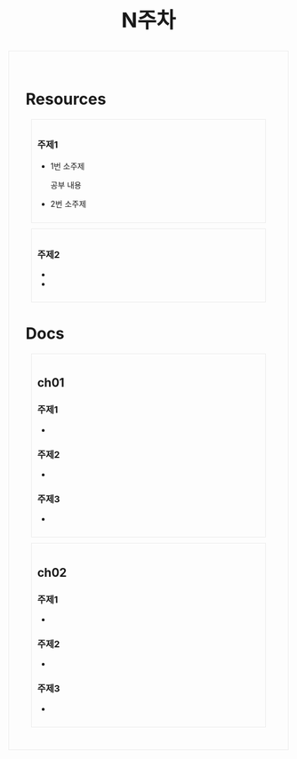 <div class = title align = center>

## N주차

</div>



<div class = body>

# Resources

<div class = chapter>

### 주제1
- 1번 소주제
<ol>
공부 내용
</ol>

- 2번 소주제

 
</div>

<div class = chapter>

### 주제2
- 
- 
</div>

# Docs

<div class = chapter>

## ch01

### 주제1
-
### 주제2
-
### 주제3
-

</div>

<div class = chapter>

## ch02
### 주제1
-
### 주제2
-
### 주제3
-

</div>
<style>
    .title{
        font-size :25px;
        margin-bottom:10px;
    }
    .body {
        border: 1px solid #ebebeb;
        padding:30px;
    }
    .chapter{
        border: 1px solid #ebebeb;
        padding: 10px;
        margin: 10px;
    }
</style>
</div>

